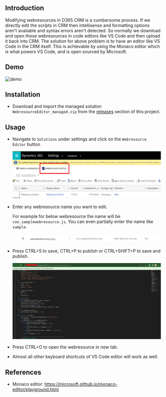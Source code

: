 ## Introduction

Modifying webresources in D365 CRM is a cumbersome process. If we directly edit the scripts in CRM then intellisense and formatting options aren't available and syntax errors aren't detected. So normally we download and open these webresources in code editors like VS Code and then upload it back into CRM.
The solution for above problem is to have an editor like VS Code in the CRM itself. This is achievable by using the Monaco editor which is what powers VS Code, and is open sourced by Microsoft.

## Demo

![demo](resources/demo.gif)

## Installation

- Download and import the managed solution `WebresourceEditor_managed.zip` from the [releases](https://github.com/ginow/WebresourceEditor/releases) section of this project.

## Usage

- Navigate to `Solutions` under settings and click on the `Webresource Editor` button

  ![solutions](resources/solutions.png)

- Enter any webresource name you want to edit.

  For example for below webresource the name will be `con_samplewebresource.js`. You can even partially enter the name like `sample`.

  ![name](resources/name.png)

- Press CTRL+S to save, CTRL+P to publish or CTRL+SHIFT+P to save and publish.

  ![editor](resources/editor.png)

- Press CTRL+O to open the webresource in new tab.
- Almost all other keyboard shortcuts of VS Code editor will work as well.

## References

- Monaco editor: https://microsoft.github.io/monaco-editor/playground.html
